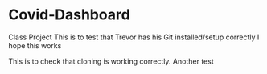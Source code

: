 # Covid-Dashboard
Class Project
This is to test that Trevor has his Git installed/setup correctly
I hope this works

This is to check that cloning is working correctly.
Another test
